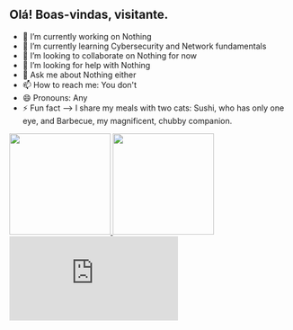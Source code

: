 ## Olá! Boas-vindas, visitante.

- 🔭 I’m currently working on Nothing
- 🌱 I’m currently learning Cybersecurity and Network fundamentals
- 👯 I’m looking to collaborate on Nothing for now
- 🤔 I’m looking for help with Nothing
- 💬 Ask me about Nothing either
- 📫 How to reach me: You don't
- 😄 Pronouns: Any
- ⚡ Fun fact --> I share my meals with two cats: Sushi, who has only one eye, and Barbecue, my magnificent, chubby companion.

<div>
  <a href="https://beacons.ai/robsant0s">
  <img height="180em" src="https://github-readme-stats.vercel.app/api?username=robsant0s&show_icons=true&theme=dark&include_all_comits=true&count_private=true" />
  <img height="180em" src="https://github-readme-stats.vercel.app/api?top-langs/?username=robsant0s&layout=compact&langs_count=16&theme=dark" />
  </a>
</div>

<div>
  <iframe src="https://tryhackme.com/api/v2/badges/public-profile?userPublicId=2982874" style='border:none;'></iframe>
</div>
